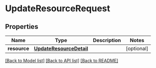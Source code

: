# UpdateResourceRequest

## Properties
Name | Type | Description | Notes
------------ | ------------- | ------------- | -------------
**resource** | [**UpdateResourceDetail**](UpdateResourceDetail.md) |  | [optional] 

[[Back to Model list]](../README.md#documentation-for-models) [[Back to API list]](../README.md#documentation-for-api-endpoints) [[Back to README]](../README.md)


